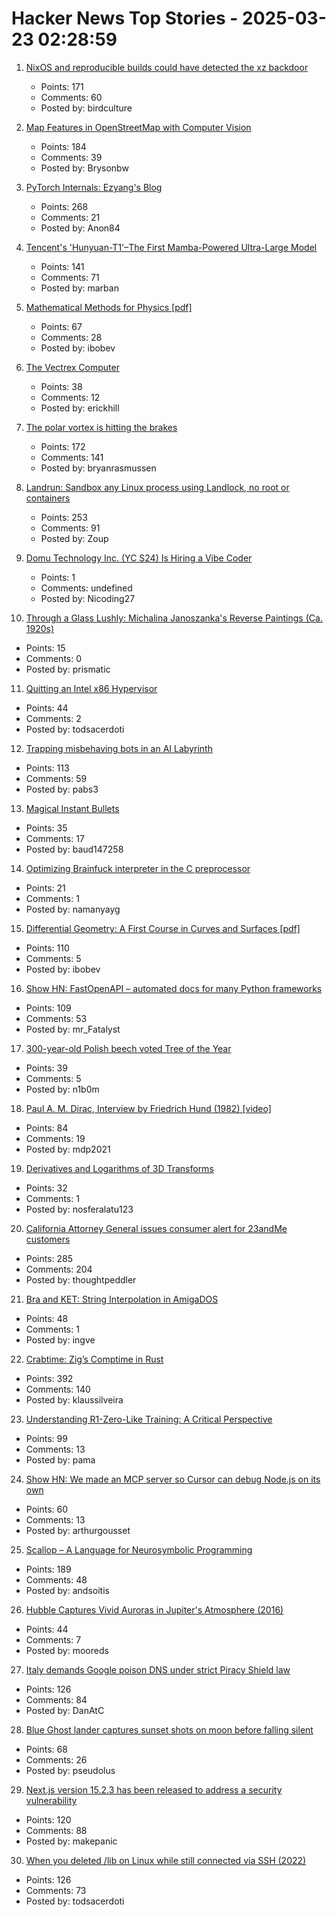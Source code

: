 # Hacker News Top Stories - 2025-03-23 02:28:59

1. [NixOS and reproducible builds could have detected the xz backdoor](https://luj.fr/blog/how-nixos-could-have-detected-xz.html)
   - Points: 171
   - Comments: 60
   - Posted by: birdculture

2. [Map Features in OpenStreetMap with Computer Vision](https://blog.mozilla.ai/map-features-in-openstreetmap-with-computer-vision/)
   - Points: 184
   - Comments: 39
   - Posted by: Brysonbw

3. [PyTorch Internals: Ezyang's Blog](https://blog.ezyang.com/2019/05/pytorch-internals/)
   - Points: 268
   - Comments: 21
   - Posted by: Anon84

4. [Tencent's 'Hunyuan-T1'–The First Mamba-Powered Ultra-Large Model](https://llm.hunyuan.tencent.com/#/blog/hy-t1?lang=en)
   - Points: 141
   - Comments: 71
   - Posted by: marban

5. [Mathematical Methods for Physics [pdf]](https://www.ma.imperial.ac.uk/~dturaev/Mathematical_Methods2021.pdf)
   - Points: 67
   - Comments: 28
   - Posted by: ibobev

6. [The Vectrex Computer](https://www.amigalove.com/viewtopic.php?t=2887)
   - Points: 38
   - Comments: 12
   - Posted by: erickhill

7. [The polar vortex is hitting the brakes](https://www.climate.gov/news-features/blogs/polar-vortex/polar-vortex-hitting-brakes)
   - Points: 172
   - Comments: 141
   - Posted by: bryanrasmussen

8. [Landrun: Sandbox any Linux process using Landlock, no root or containers](https://github.com/Zouuup/landrun)
   - Points: 253
   - Comments: 91
   - Posted by: Zoup

9. [Domu Technology Inc. (YC S24) Is Hiring a Vibe Coder](https://www.ycombinator.com/companies/domu-technology-inc/jobs/hwWsGdU-vibe-coder-ai-engineer)
   - Points: 1
   - Comments: undefined
   - Posted by: Nicoding27

10. [Through a Glass Lushly: Michalina Janoszanka's Reverse Paintings (Ca. 1920s)](https://publicdomainreview.org/collection/michalina-janoszanka/)
   - Points: 15
   - Comments: 0
   - Posted by: prismatic

11. [Quitting an Intel x86 Hypervisor](https://halobates.de/blog/p/446)
   - Points: 44
   - Comments: 2
   - Posted by: todsacerdoti

12. [Trapping misbehaving bots in an AI Labyrinth](https://blog.cloudflare.com/ai-labyrinth/)
   - Points: 113
   - Comments: 59
   - Posted by: pabs3

13. [Magical Instant Bullets](https://militaryrealism.blog/2025/03/20/magical-instant-bullets/)
   - Points: 35
   - Comments: 17
   - Posted by: baud147258

14. [Optimizing Brainfuck interpreter in the C preprocessor](https://github.com/camel-cdr/bfcpp)
   - Points: 21
   - Comments: 1
   - Posted by: namanyayg

15. [Differential Geometry: A First Course in Curves and Surfaces [pdf]](https://math.franklin.uga.edu/sites/default/files/users/user317/ShifrinDiffGeo.pdf)
   - Points: 110
   - Comments: 5
   - Posted by: ibobev

16. [Show HN: FastOpenAPI – automated docs for many Python frameworks](https://github.com/mr-fatalyst/fastopenapi)
   - Points: 109
   - Comments: 53
   - Posted by: mr_Fatalyst

17. [300-year-old Polish beech voted Tree of the Year](https://www.bbc.co.uk/news/articles/c20dd6yk55yo)
   - Points: 39
   - Comments: 5
   - Posted by: n1b0m

18. [Paul A. M. Dirac, Interview by Friedrich Hund (1982) [video]](https://www.youtube.com/watch?v=xJzrU38pGWc)
   - Points: 84
   - Comments: 19
   - Posted by: mdp2021

19. [Derivatives and Logarithms of 3D Transforms](https://nosferalatu.com/./DerivativesLogarithmsTransforms.html)
   - Points: 32
   - Comments: 1
   - Posted by: nosferalatu123

20. [California Attorney General issues consumer alert for 23andMe customers](https://oag.ca.gov/news/press-releases/attorney-general-bonta-urgently-issues-consumer-alert-23andme-customers)
   - Points: 285
   - Comments: 204
   - Posted by: thoughtpeddler

21. [Bra and KET: String Interpolation in AmigaDOS](https://www.datagubbe.se/braket/)
   - Points: 48
   - Comments: 1
   - Posted by: ingve

22. [Crabtime: Zig’s Comptime in Rust](https://crates.io/crates/crabtime)
   - Points: 392
   - Comments: 140
   - Posted by: klaussilveira

23. [Understanding R1-Zero-Like Training: A Critical Perspective](https://github.com/sail-sg/understand-r1-zero)
   - Points: 99
   - Comments: 13
   - Posted by: pama

24. [Show HN: We made an MCP server so Cursor can debug Node.js on its own](https://www.npmjs.com/package/@hyperdrive-eng/mcp-nodejs-debugger)
   - Points: 60
   - Comments: 13
   - Posted by: arthurgousset

25. [Scallop – A Language for Neurosymbolic Programming](https://www.scallop-lang.org/)
   - Points: 189
   - Comments: 48
   - Posted by: andsoitis

26. [Hubble Captures Vivid Auroras in Jupiter's Atmosphere (2016)](https://science.nasa.gov/missions/hubble/hubble-captures-vivid-auroras-in-jupiters-atmosphere/)
   - Points: 44
   - Comments: 7
   - Posted by: mooreds

27. [Italy demands Google poison DNS under strict Piracy Shield law](https://arstechnica.com/gadgets/2025/03/italian-court-orders-google-to-block-iptv-pirate-sites-at-dns-level/)
   - Points: 126
   - Comments: 84
   - Posted by: DanAtC

28. [Blue Ghost lander captures sunset shots on moon before falling silent](https://phys.org/news/2025-03-blue-ghost-lander-captures-stunning.html)
   - Points: 68
   - Comments: 26
   - Posted by: pseudolus

29. [Next.js version 15.2.3 has been released to address a security vulnerability](https://nextjs.org/blog/cve-2025-29927)
   - Points: 120
   - Comments: 88
   - Posted by: makepanic

30. [When you deleted /lib on Linux while still connected via SSH (2022)](https://tinyhack.com/2022/09/16/when-you-deleted-lib-on-linux-while-still-connected-via-ssh/)
   - Points: 126
   - Comments: 73
   - Posted by: todsacerdoti

